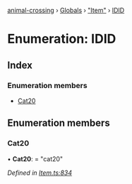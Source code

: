 [animal-crossing](../README.md) › [Globals](../globals.md) › ["Item"](../modules/_item_.md) › [IDID](_item_.idid.md)

# Enumeration: IDID

## Index

### Enumeration members

* [Cat20](_item_.idid.md#cat20)

## Enumeration members

###  Cat20

• **Cat20**: = "cat20"

*Defined in [Item.ts:834](https://github.com/Norviah/animal-crossing/blob/6476932/module/types/Item.ts#L834)*
